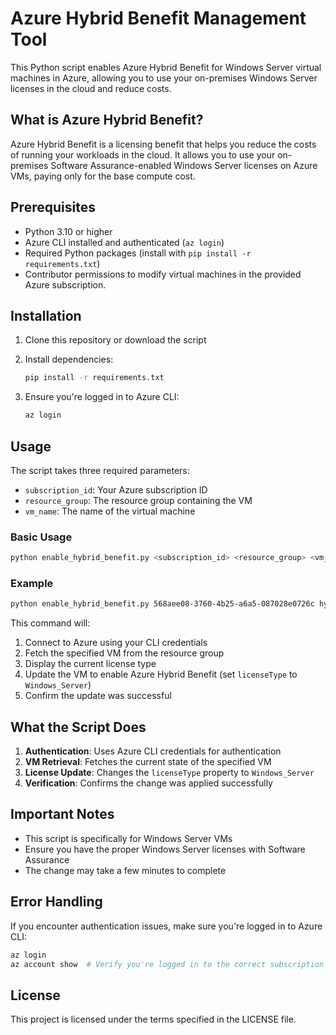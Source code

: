 # Azure Hybrid Benefit Management Tool

This Python script enables Azure Hybrid Benefit for Windows Server virtual machines in Azure, allowing you to use your on-premises Windows Server licenses in the cloud and reduce costs.

## What is Azure Hybrid Benefit?

Azure Hybrid Benefit is a licensing benefit that helps you reduce the costs of running your workloads in the cloud. It allows you to use your on-premises Software Assurance-enabled Windows Server licenses on Azure VMs, paying only for the base compute cost.

## Prerequisites

- Python 3.10 or higher
- Azure CLI installed and authenticated (`az login`)
- Required Python packages (install with `pip install -r requirements.txt`)
- Contributor permissions to modify virtual machines in the provided Azure subscription.

## Installation

1. Clone this repository or download the script
2. Install dependencies:

   ```bash
   pip install -r requirements.txt
   ```

3. Ensure you're logged in to Azure CLI:

   ```bash
   az login
   ```

## Usage

The script takes three required parameters:

- `subscription_id`: Your Azure subscription ID
- `resource_group`: The resource group containing the VM
- `vm_name`: The name of the virtual machine

### Basic Usage

```bash
python enable_hybrid_benefit.py <subscription_id> <resource_group> <vm_name>
```

### Example

```bash
python enable_hybrid_benefit.py 568aee08-3760-4b25-a6a5-087028e0726c hybrid test
```

This command will:

1. Connect to Azure using your CLI credentials
2. Fetch the specified VM from the resource group
3. Display the current license type
4. Update the VM to enable Azure Hybrid Benefit (set `licenseType` to `Windows_Server`)
5. Confirm the update was successful

## What the Script Does

1. **Authentication**: Uses Azure CLI credentials for authentication
2. **VM Retrieval**: Fetches the current state of the specified VM
3. **License Update**: Changes the `licenseType` property to `Windows_Server`
4. **Verification**: Confirms the change was applied successfully

## Important Notes

- This script is specifically for Windows Server VMs
- Ensure you have the proper Windows Server licenses with Software Assurance
- The change may take a few minutes to complete

## Error Handling

If you encounter authentication issues, make sure you're logged in to Azure CLI:

```bash
az login
az account show  # Verify you're logged in to the correct subscription
```

## License

This project is licensed under the terms specified in the LICENSE file.